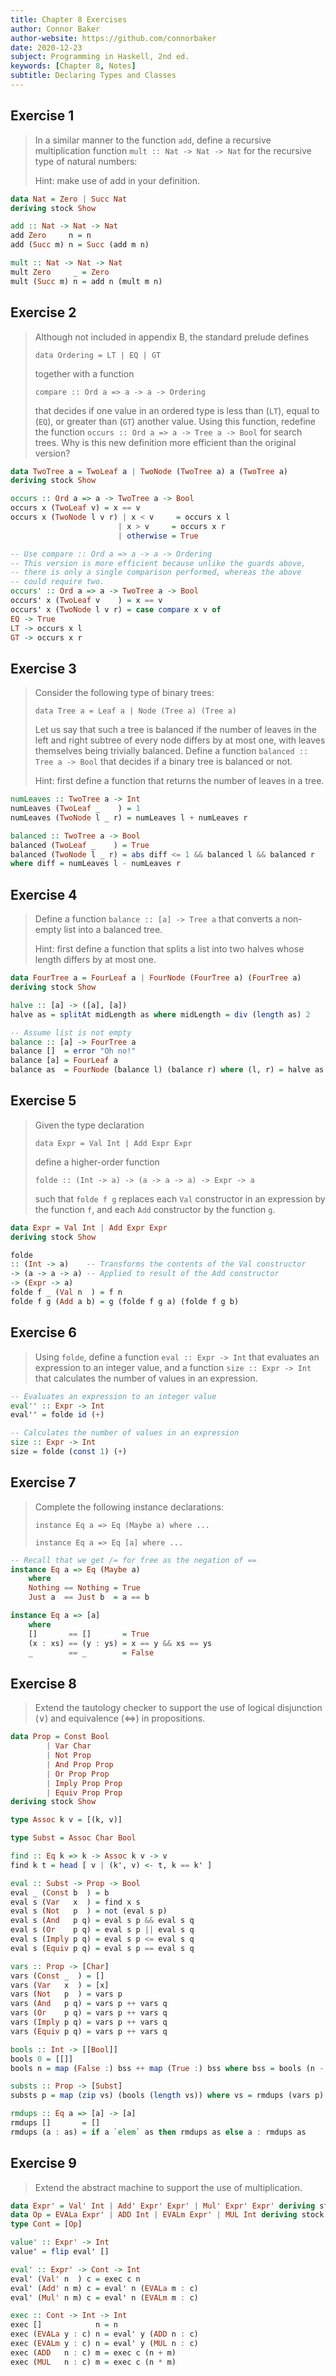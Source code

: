 ```yaml
---
title: Chapter 8 Exercises
author: Connor Baker
author-website: https://github.com/connorbaker
date: 2020-12-23
subject: Programming in Haskell, 2nd ed.
keywords: [Chapter 8, Notes]
subtitle: Declaring Types and Classes
---
```


## Exercise 1

> In a similar manner to the function `add`, define a recursive multiplication function `mult :: Nat -> Nat -> Nat` for the recursive type of natural numbers:
>
> Hint: make use of add in your definition.

```haskell
data Nat = Zero | Succ Nat
deriving stock Show

add :: Nat -> Nat -> Nat
add Zero     n = n
add (Succ m) n = Succ (add m n)

mult :: Nat -> Nat -> Nat
mult Zero     _ = Zero
mult (Succ m) n = add n (mult m n)
```

<!--more-->

## Exercise 2

> Although not included in appendix B, the standard prelude defines
>
> `data Ordering = LT | EQ | GT`
>
> together with a function
>
> `compare :: Ord a => a -> a -> Ordering`
> 
> that decides if one value in an ordered type is less than (`LT`), equal to (`EQ`), or greater than (`GT`) another value. Using this function, redefine the function `occurs :: Ord a => a -> Tree a -> Bool` for search trees. Why is this new definition more efficient than the original version?

```haskell
data TwoTree a = TwoLeaf a | TwoNode (TwoTree a) a (TwoTree a)
deriving stock Show

occurs :: Ord a => a -> TwoTree a -> Bool
occurs x (TwoLeaf v) = x == v
occurs x (TwoNode l v r) | x < v     = occurs x l
                        | x > v     = occurs x r
                        | otherwise = True

-- Use compare :: Ord a => a -> a -> Ordering
-- This version is more efficient because unlike the guards above,
-- there is only a single comparison performed, whereas the above
-- could require two.
occurs' :: Ord a => a -> TwoTree a -> Bool
occurs' x (TwoLeaf v    ) = x == v
occurs' x (TwoNode l v r) = case compare x v of
EQ -> True
LT -> occurs x l
GT -> occurs x r
```

## Exercise 3

> Consider the following type of binary trees:
>
> `data Tree a = Leaf a | Node (Tree a) (Tree a)`
>
> Let us say that such a tree is balanced if the number of leaves in the left and right subtree of every node differs by at most one, with leaves themselves being trivially balanced. Define a function `balanced :: Tree a -> Bool` that decides if a binary tree is balanced or not.
>
> Hint: first define a function that returns the number of leaves in a tree.

```haskell
numLeaves :: TwoTree a -> Int
numLeaves (TwoLeaf _    ) = 1
numLeaves (TwoNode l _ r) = numLeaves l + numLeaves r

balanced :: TwoTree a -> Bool
balanced (TwoLeaf _    ) = True
balanced (TwoNode l _ r) = abs diff <= 1 && balanced l && balanced r
where diff = numLeaves l - numLeaves r
```

## Exercise 4

> Define a function `balance :: [a] -> Tree a` that converts a non-empty list into a balanced tree.
>
> Hint: first define a function that splits a list into two halves whose length differs by at most one.

```haskell
data FourTree a = FourLeaf a | FourNode (FourTree a) (FourTree a)
deriving stock Show

halve :: [a] -> ([a], [a])
halve as = splitAt midLength as where midLength = div (length as) 2

-- Assume list is not empty
balance :: [a] -> FourTree a
balance []  = error "Oh no!"
balance [a] = FourLeaf a
balance as  = FourNode (balance l) (balance r) where (l, r) = halve as
```

## Exercise 5

> Given the type declaration
>
> `data Expr = Val Int | Add Expr Expr`
>
> define a higher-order function
>
> `folde :: (Int -> a) -> (a -> a -> a) -> Expr -> a`
>
> such that `folde f g` replaces each `Val` constructor in an expression by the function `f`, and each `Add` constructor by the function `g`.

```haskell
data Expr = Val Int | Add Expr Expr
deriving stock Show

folde
:: (Int -> a)    -- Transforms the contents of the Val constructor
-> (a -> a -> a) -- Applied to result of the Add constructor
-> (Expr -> a)
folde f _ (Val n  ) = f n
folde f g (Add a b) = g (folde f g a) (folde f g b)
```

## Exercise 6

> Using `folde`, define a function `eval :: Expr -> Int` that evaluates an expression to an integer value, and a function `size :: Expr -> Int` that calculates the number of values in an expression.

```haskell
-- Evaluates an expression to an integer value
eval'' :: Expr -> Int
eval'' = folde id (+)

-- Calculates the number of values in an expression
size :: Expr -> Int
size = folde (const 1) (+)
```

## Exercise 7

> Complete the following instance declarations:
>
> `instance Eq a => Eq (Maybe a) where ...`
>
> `instance Eq a => Eq [a] where ...`

```haskell
-- Recall that we get /= for free as the negation of ==
instance Eq a => Eq (Maybe a)
    where
    Nothing == Nothing = True
    Just a  == Just b  = a == b

instance Eq a => [a]
    where
    []       == []       = True
    (x : xs) == (y : ys) = x == y && xs == ys
    _        == _        = False
```

## Exercise 8

> Extend the tautology checker to support the use of logical disjunction ($\lor$) and equivalence ($\iff$) in propositions.

```haskell
data Prop = Const Bool
        | Var Char
        | Not Prop
        | And Prop Prop
        | Or Prop Prop
        | Imply Prop Prop
        | Equiv Prop Prop
deriving stock Show

type Assoc k v = [(k, v)]

type Subst = Assoc Char Bool

find :: Eq k => k -> Assoc k v -> v
find k t = head [ v | (k', v) <- t, k == k' ]

eval :: Subst -> Prop -> Bool
eval _ (Const b  ) = b
eval s (Var   x  ) = find x s
eval s (Not   p  ) = not (eval s p)
eval s (And   p q) = eval s p && eval s q
eval s (Or    p q) = eval s p || eval s q
eval s (Imply p q) = eval s p <= eval s q
eval s (Equiv p q) = eval s p == eval s q

vars :: Prop -> [Char]
vars (Const _  ) = []
vars (Var   x  ) = [x]
vars (Not   p  ) = vars p
vars (And   p q) = vars p ++ vars q
vars (Or    p q) = vars p ++ vars q
vars (Imply p q) = vars p ++ vars q
vars (Equiv p q) = vars p ++ vars q

bools :: Int -> [[Bool]]
bools 0 = [[]]
bools n = map (False :) bss ++ map (True :) bss where bss = bools (n - 1)

substs :: Prop -> [Subst]
substs p = map (zip vs) (bools (length vs)) where vs = rmdups (vars p)

rmdups :: Eq a => [a] -> [a]
rmdups []       = []
rmdups (a : as) = if a `elem` as then rmdups as else a : rmdups as
```

## Exercise 9

> Extend the abstract machine to support the use of multiplication.

```haskell
data Expr' = Val' Int | Add' Expr' Expr' | Mul' Expr' Expr' deriving stock Show
data Op = EVALa Expr' | ADD Int | EVALm Expr' | MUL Int deriving stock Show
type Cont = [Op]

value' :: Expr' -> Int
value' = flip eval' []

eval' :: Expr' -> Cont -> Int
eval' (Val' n  ) c = exec c n
eval' (Add' n m) c = eval' n (EVALa m : c)
eval' (Mul' n m) c = eval' n (EVALm m : c)

exec :: Cont -> Int -> Int
exec []            n = n
exec (EVALa y : c) n = eval' y (ADD n : c)
exec (EVALm y : c) n = eval' y (MUL n : c)
exec (ADD   n : c) m = exec c (n + m)
exec (MUL   n : c) m = exec c (n * m)
```
